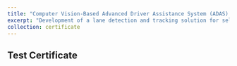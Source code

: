 ```yaml
---
title: "Computer Vision-Based Advanced Driver Assistance System (ADAS) Developmen"
excerpt: "Development of a lane detection and tracking solution for self-driving cars. This is an important part of the autopilot system, to ensure the safety and efficiency of the driver and passengers on the road.<br/><img src='/images/ADAS_CV.jpeg' style='width: 550px; height: 300px;'>"
collection: certificate
---
```


## Test Certificate


